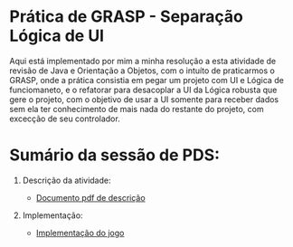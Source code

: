 # Prática de GRASP - Separação Lógica de UI

Aqui está implementado por mim a minha resolução a esta atividade de revisão de Java e Orientação a Objetos, com o intuíto de praticarmos o GRASP, onde a prática consistia em pegar um projeto com UI e Lógica de funciomaneto, e o refatorar para desacoplar a UI da Lógica robusta que gere o projeto, com o objetivo de usar a UI somente para receber dados sem ela ter conhecimento de mais nada do restante do projeto, com excecção de seu controlador.


# Sumário da sessão de PDS:

1. Descrição da atividade:
   * [Documento pdf de descrição](https://github.com/ericrodriguesfer/Academico/blob/master/PDS/pratica-grasp/descricao-trabalho/descricao-trabalho.pdf)

2. Implementação:
   * [Implementação do jogo](https://github.com/ericrodriguesfer/Academico/tree/master/PDS/pratica-grasp/src/br/com/eric/pds/grasp)
